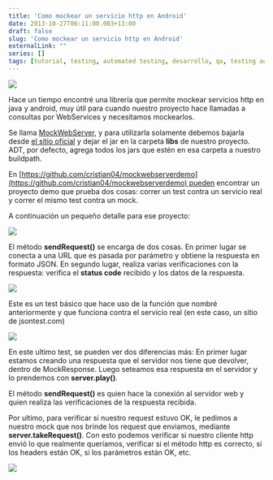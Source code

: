 ```yaml
---
title: 'Como mockear un servicio http en Android'
date: 2013-10-27T06:11:00.003+13:00
draft: false
slug: 'Como mockear un servicio http en Android'
externalLink: ""
series: []
tags: [tutorial, testing, automated testing, desarrollo, qa, testing automatizado de android en argentina, Android]
---
```


[![](http://1.bp.blogspot.com/-3-TPRd7SScA/TpvWkB6zSYI/AAAAAAAAJsk/jMcs_w7-KUs/s200/screenshot13.png)](http://1.bp.blogspot.com/-3-TPRd7SScA/TpvWkB6zSYI/AAAAAAAAJsk/jMcs_w7-KUs/s1600/screenshot13.png)

Hace un tiempo encontré una librería que permite mockear servicios http en java y android, muy útil para cuando nuestro proyecto hace llamadas a consultas por WebServices y necesitamos mockearlos.  

Se llama [MockWebServer](http://code.google.com/p/mockwebserver/), y para utilizarla solamente debemos bajarla desde [el sitio oficial](http://search.maven.org/#search%7Cga%7C1%7Cg%3A%22com.google.mockwebserver%22) y dejar el jar en la carpeta **libs** de nuestro proyecto.  
ADT, por defecto, agrega todos los jars que estén en esa carpeta a nuestro buildpath.  

En [https://github.com/cristian04/mockwebserverdemo](https://github.com/cristian04/mockwebserverdemo) pueden encontrar un proyecto demo que prueba dos cosas: correr un test contra un servicio real y correr el mismo test contra un mock.  

A continuación un pequeño detalle para ese proyecto:  

[![](http://2.bp.blogspot.com/-NLFKATG40lY/UmvxxaN2GnI/AAAAAAAAWIQ/1GPhnTXAzTM/s640/Selecci%C3%B3n_009.png)](http://2.bp.blogspot.com/-NLFKATG40lY/UmvxxaN2GnI/AAAAAAAAWIQ/1GPhnTXAzTM/s1600/Selecci%C3%B3n_009.png)

El método **sendRequest()** se encarga de dos cosas. En primer lugar se conecta a una URL que es pasada por parámetro y obtiene la respuesta en formato JSON. En segundo lugar, realiza varias verificaciones con la respuesta: verifica el **status code** recibido y los datos de la respuesta.  
  

[![](http://3.bp.blogspot.com/-4ywtmGHNVV0/UmvzKScu4qI/AAAAAAAAWIc/buK5c61Ibo8/s640/Selecci%C3%B3n_011.png)](http://3.bp.blogspot.com/-4ywtmGHNVV0/UmvzKScu4qI/AAAAAAAAWIc/buK5c61Ibo8/s1600/Selecci%C3%B3n_011.png)

Este es un test básico que hace uso de la función que nombré anteriormente y que funciona contra el servicio real (en este caso, un sitio de jsontest.com)  

[![](http://4.bp.blogspot.com/-KGw6KflpXKc/Umv0fKPKDpI/AAAAAAAAWIw/S4JIdmUAjYI/s640/Selecci%C3%B3n_012.png)](http://4.bp.blogspot.com/-KGw6KflpXKc/Umv0fKPKDpI/AAAAAAAAWIw/S4JIdmUAjYI/s1600/Selecci%C3%B3n_012.png)

En este ultimo test, se pueden ver dos diferencias más: En primer lugar estamos creando una respuesta que el servidor nos tiene que devolver, dentro de MockResponse. Luego seteamos esa respuesta en el servidor y lo prendemos con **server.play()**.  

El método **sendRequest()** es quien hace la conexión al servidor web y quien realiza las verificaciones de la respuesta recibida.  

Por ultimo, para verificar si nuestro request estuvo OK, le pedimos a nuestro mock que nos brinde los request que enviamos, mediante **server.takeRequest()**. Con esto podemos verificar si nuestro cliente http envió lo que realmente queríamos, verificar si el método http es correcto, si los headers están OK, si los parámetros están OK, etc.  
  

[![](http://1.bp.blogspot.com/-2S3OimTuZR0/Umv3qHxxcvI/AAAAAAAAWI8/CfTJ3UYUyKU/s320/Selecci%C3%B3n_013.png)](http://1.bp.blogspot.com/-2S3OimTuZR0/Umv3qHxxcvI/AAAAAAAAWI8/CfTJ3UYUyKU/s1600/Selecci%C3%B3n_013.png)